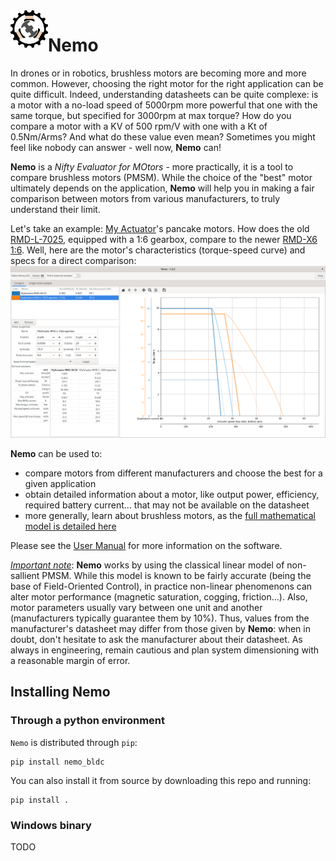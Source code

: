 <img align="left" width="60" height="60" src="src/nemo_bldc/doc/logo.png" alt="Resume application project app icon">

# Nemo

In drones or in robotics, brushless motors are becoming more and more common. However, choosing the right motor for the right application can be quite difficult. Indeed, understanding datasheets can be quite complexe: is a motor with a no-load speed of 5000rpm more powerful that one with the same torque, but specified for 3000rpm at max torque? How do you compare a motor with a KV of 500 rpm/V with one with a Kt of 0.5Nm/Arms? And what do these value even mean? Sometimes you might feel like nobody can answer - well now, **Nemo** can!

**Nemo** is a *Nifty Evaluator for MOtors* - more practically, it is a tool to compare brushless motors (PMSM). While the choice of the "best" motor ultimately depends on the application, **Nemo** will help you in making a fair comparison between motors from various manufacturers, to truly understand their limit.

Let's take an example: [My Actuator](https://www.myactuator.com/)'s pancake motors. How does the old [RMD-L-7025](https://www.myactuator.com/product-page/rmd-l-7025), equipped with a 1:6 gearbox, compare to the newer [RMD-X6 1:6](https://www.myactuator.com/product-page/rmd-x6). Well, here are the motor's characteristics (torque-speed curve) and specs for a direct comparison:
![](src/nemo_bldc/doc/Figures/overview.png)

**Nemo** can be used to:

  - compare motors from different manufacturers and choose the best for a given application
  - obtain detailed information about a motor, like output power, efficiency, required battery current... that may not be available on the datasheet
  - more generally, learn about brushless motors, as the [full mathematical model is detailed here](src/nemo_bldc/doc/BrushlessMotorPhysics.pdf)

Please see the [User Manual](doc/user_manual.pdf) for more information on the software.

<u>*Important note*</u>: **Nemo** works by using the classical linear model of non-sallient PMSM. While this model is known to be fairly accurate (being the base of Field-Oriented Control), in practice non-linear phenomenons can alter motor performance (magnetic saturation, cogging, friction...). Also, motor parameters usually vary between one unit and another (manufacturers typically guarantee them by 10%). Thus, values from the manufacturer's datasheet may differ from those given by **Nemo**: when in doubt, don't hesitate to ask the manufacturer about their datasheet. As always in engineering, remain cautious and plan system dimensioning with a reasonable margin of error.



## Installing Nemo

### Through a python environment

`Nemo` is distributed through `pip`:

```
pip install nemo_bldc
```

You can also install it from source by downloading this repo and running:

```
pip install .
```

### Windows binary

TODO